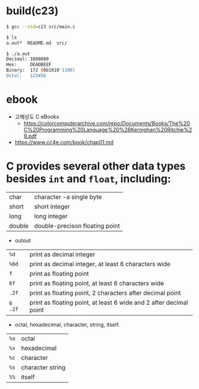 # build(c23)

```bash
$ gcc --std=c23 src/main.c

$ ls
a.out*  README.md  src/

$ ./a.out
Decimal: 1000000
Hex:     DEADBEEF
Binary:  172 (0b1010'1100)
Octal:   123456
```


# ebook

- 고해상도 C eBooks
  - https://colorcomputerarchive.com/repo/Documents/Books/The%20C%20Programming%20Language%20%28Kernighan%20Ritchie%29.pdf
- https://www.cc4e.com/book/chap01.md

# C provides several other data types besides `int` and `float`, including:

|||
|-|-|
|char|character -a single byte|
|short|short integer|
|long|long integer|
|double|double-precison floating point|

- outout

|||
|-|-|
|`%d`|print as decimal integer|
|`%6d`|print as decimal integer, at least 6 characters wide|
|`f`|print as floating point|
|`6f`|print as floating point, at least 6 characters wide|
|`.2f`|print as floating point, 2 characters after decimal point |
|`6 .2f`|print as floating point, at least 6 wide and 2 after decimal point |

- octal, hexadecimal, character, string, itself.

|||
|-|-|
|`%o`|octal|
|`%x`|hexadecimal|
|`%c`|character|
|`%s`|character string|
|`%%`|itself|

